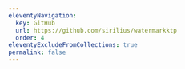 ```yaml
---
eleventyNavigation:
  key: GitHub
  url: https://github.com/sirilius/watermarkktp
  order: 4
eleventyExcludeFromCollections: true
permalink: false
---
```

